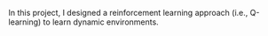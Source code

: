 In this project, I designed a reinforcement learning approach (i.e., Q-learning) to learn dynamic environments. 
